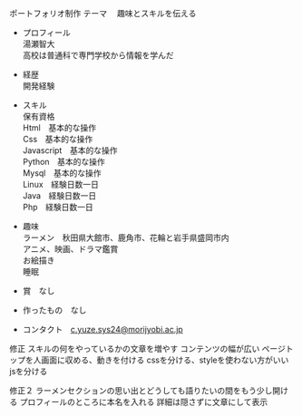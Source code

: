 ポートフォリオ制作
テーマ　  趣味とスキルを伝える
-	プロフィール  
湯瀬智大  
高校は普通科で専門学校から情報を学んだ  

-	経歴  
開発経験

-	スキル  
保有資格  
Html　基本的な操作  
Css　基本的な操作  
Javascript　基本的な操作  
Python　基本的な操作  
Mysql　基本的な操作  
Linux　経験日数一日  
Java　経験日数一日  
Php　経験日数一日  

-	趣味  
ラーメン　秋田県大館市、鹿角市、花輪と岩手県盛岡市内  
アニメ、映画、ドラマ鑑賞  
お絵描き  
睡眠  

-	賞　なし  
-	作ったもの　なし  
-	コンタクト　c.yuze.sys24@morijyobi.ac.jp  


修正
スキルの何をやっているかの文章を増やす
コンテンツの幅が広い
ページトップを人画面に収める、動きを付ける
cssを分ける、styleを使わない方がいい
jsを分ける

修正２
ラーメンセクションの思い出とどうしても語りたいの間をもう少し開ける
プロフィールのところに本名を入れる 
詳細は隠さずに文章にして表示